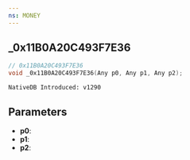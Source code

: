 ```yaml
---
ns: MONEY
---
```

## _0x11B0A20C493F7E36

```c
// 0x11B0A20C493F7E36
void _0x11B0A20C493F7E36(Any p0, Any p1, Any p2);
```

```
NativeDB Introduced: v1290
```

## Parameters
* **p0**:
* **p1**:
* **p2**:
